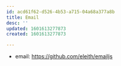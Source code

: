 ```yaml
---
id: acd61f62-d526-4b53-a715-04a68a377a8b
title: Email
desc: ''
updated: 1601613277873
created: 1601613277873

---
```



- email: https://github.com/eleith/emailjs